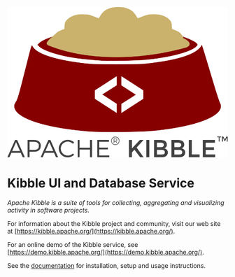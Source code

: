 ![Logo](/ui/images/kibble-logo.png)

# Kibble UI and Database Service

_Apache Kibble is a suite of tools for collecting, aggregating and
visualizing activity in software projects._

For information about the Kibble project and community, visit our
web site at [https://kibble.apache.org/](https://kibble.apache.org/).

For an online demo of the Kibble service, see
[https://demo.kibble.apache.org/](https://demo.kibble.apache.org/).

See the [documentation](https://apache-kibble.readthedocs.io/) for
installation, setup and usage instructions.
